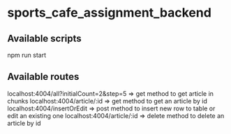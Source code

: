 # sports_cafe_assignment_backend

## Available scripts
npm run start

## Available routes
localhost:4004/all?initialCount=2&step=5    => get method to get article in chunks
localhost:4004/article/:id     => get method to get an article by id
localhost:4004/insertOrEdit     => post method to insert new row to table or edit an existing one
localhost:4004/article/:id     => delete method to delete an article by id 
